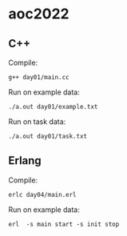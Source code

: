 # aoc2022

## C++

Compile:

```
g++ day01/main.cc
```

Run on example data:

```
./a.out day01/example.txt
```

Run on task data:

```
./a.out day01/task.txt
```

## Erlang

Compile:

```
erlc day04/main.erl
```

Run on example data:

```
erl  -s main start -s init stop
```
